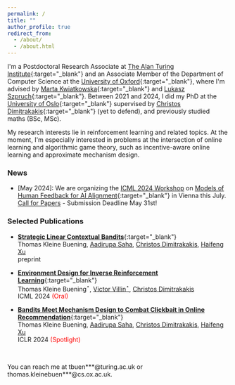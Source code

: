 ```yaml
---
permalink: /
title: ""
author_profile: true
redirect_from: 
  - /about/
  - /about.html
---
```

I'm a Postdoctoral Research Associate at [The Alan Turing Institute](https://www.turing.ac.uk/){:target="_blank"} 
and an Associate Member of the Department of Computer Science at the [University of Oxford](https://www.cs.ox.ac.uk/){:target="_blank"}, where I'm advised by [Marta Kwiatkowska](https://www.trinity.ox.ac.uk/people/marta-kwiatkowska){:target="_blank"} and 
[Lukasz Szpruch](https://scholar.google.com/citations?hl=en&user=ljeA6CMAAAAJ&view_op=list_works&sortby=pubdate){:target="_blank"}. 
Between 2021 and 2024, I did my PhD at the [University of Oslo](https://www.mn.uio.no/ifi/english/){:target="_blank"} supervised by [Christos Dimitrakakis](https://sites.google.com/site/christosdimitrakakis){:target="_blank"} (yet to defend), and previously studied maths (BSc, MSc).      



My research interests lie in reinforcement learning and related topics. At the moment, I'm especially interested in problems at the intersection of online learning and algorithmic game theory, such as incentive-aware online learning and approximate mechanism design. 

### News 

- \[May 2024\]: We are organizing the [ICML 2024 Workshop](https://icml.cc/) on [Models of Human Feedback for AI Alignment](https://sites.google.com/view/mhf-icml2024){:target="_blank"} in Vienna this July. [Call for Papers](https://sites.google.com/view/mhf-icml2024/call-for-papers?authuser=0) - Submission Deadline May 31st!


### Selected Publications 

* [**Strategic Linear Contextual Bandits**](https://arxiv.org/pdf/2406.00551){:target="_blank"} <br />
Thomas Kleine Buening, [Aadirupa Saha](https://aadirupa.github.io/), [Christos Dimitrakakis](https://sites.google.com/site/christosdimitrakakis), [Haifeng Xu](https://www.haifeng-xu.com/) <br />
preprint 


* [**Environment Design for Inverse Reinforcement Learning**](https://arxiv.org/pdf/2210.14972v3){:target="_blank"} <br /> 
Thomas Kleine Buening$^\star$, [Victor Villin$^\star$](https://scholar.google.com/citations?hl=en&user=A1g8314AAAAJ&view_op=list_works), [Christos Dimitrakakis](https://sites.google.com/site/christosdimitrakakis) <br /> 
ICML 2024 <span style="color:red">(Oral)</span>

* [**Bandits Meet Mechanism Design to Combat Clickbait in Online Recommendation**](https://arxiv.org/pdf/2311.15647.pdf){:target="_blank"} <br />
Thomas Kleine Buening, [Aadirupa Saha](https://aadirupa.github.io/), [Christos Dimitrakakis](https://sites.google.com/site/christosdimitrakakis), [Haifeng Xu](https://www.haifeng-xu.com/) <br />
ICLR 2024 <span style="color:red">(Spotlight)</span>


<br/>

You can reach me at tbuen\*\*\*@turing.ac.uk or thomas.kleinebuen\*\*\*@cs.ox.ac.uk. 